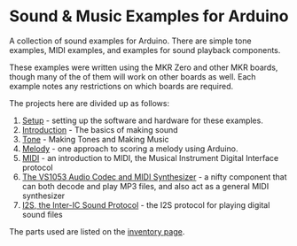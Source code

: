 # Sound & Music Examples for Arduino

A collection of sound examples for Arduino. There are simple tone examples, MIDI examples, and examples for sound playback components.

These examples were written using the MKR Zero and other MKR boards, though many of the of them will work on other boards as well. Each example notes any restrictions on which boards are required. 

The projects here are divided up as follows:

1. [Setup](setup.md) - setting up the software and hardware for these examples.
2. [Introduction](sound-basics.md) - The basics of making sound
3. [Tone](tone.md) - Making Tones and Making Music
4. [Melody](melody.md) - one approach to scoring a melody using Arduino.
5. [MIDI](midi.md) - an introduction to MIDI, the Musical Instrument Digital Interface protocol
6. [The VS1053 Audio Codec and MIDI Synthesizer](midi-vs1053.md) - a nifty component that can both decode and play MP3 files, and also act as a general MIDI synthesizer
7. [I2S, the Inter-IC Sound Protocol](i2s.md) - the I2S protocol for playing digital sound files

The parts used are listed on the [inventory page](inventory.md).

